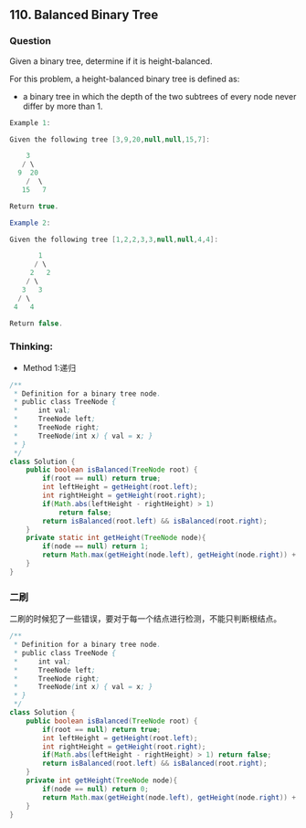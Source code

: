 ## 110. Balanced Binary Tree

### Question
Given a binary tree, determine if it is height-balanced.

For this problem, a height-balanced binary tree is defined as:

* a binary tree in which the depth of the two subtrees of every node never differ by more than 1.

```Java
Example 1:

Given the following tree [3,9,20,null,null,15,7]:

    3
   / \
  9  20
    /  \
   15   7

Return true.

Example 2:

Given the following tree [1,2,2,3,3,null,null,4,4]:

       1
      / \
     2   2
    / \
   3   3
  / \
 4   4

Return false.
```

### Thinking:
* Method 1:递归

```Java
/**
 * Definition for a binary tree node.
 * public class TreeNode {
 *     int val;
 *     TreeNode left;
 *     TreeNode right;
 *     TreeNode(int x) { val = x; }
 * }
 */
class Solution {
    public boolean isBalanced(TreeNode root) {
        if(root == null) return true;
        int leftHeight = getHeight(root.left);
        int rightHeight = getHeight(root.right);
        if(Math.abs(leftHeight - rightHeight) > 1)
            return false;
        return isBalanced(root.left) && isBalanced(root.right);
    }
    private static int getHeight(TreeNode node){
        if(node == null) return 1;
        return Math.max(getHeight(node.left), getHeight(node.right)) + 1;
    }
}
```

### 二刷
二刷的时候犯了一些错误，要对于每一个结点进行检测，不能只判断根结点。
```Java
/**
 * Definition for a binary tree node.
 * public class TreeNode {
 *     int val;
 *     TreeNode left;
 *     TreeNode right;
 *     TreeNode(int x) { val = x; }
 * }
 */
class Solution {
    public boolean isBalanced(TreeNode root) {
        if(root == null) return true;
        int leftHeight = getHeight(root.left);
        int rightHeight = getHeight(root.right);
        if(Math.abs(leftHeight - rightHeight) > 1) return false;
        return isBalanced(root.left) && isBalanced(root.right);
    }
    private int getHeight(TreeNode node){
        if(node == null) return 0;
        return Math.max(getHeight(node.left), getHeight(node.right)) + 1;
    }
}
```